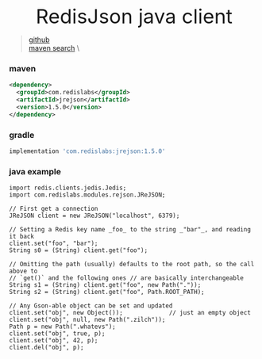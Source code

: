 <div style="text-align: center;font-size: 40px;">RedisJson java client</div>


> [github](https://github.com/RedisJSON/JRedisJSON) \
> [maven search](https://search.maven.org/artifact/com.redislabs/jrejson/1.5.0/jar) \
> 
> 

### maven

```xml
<dependency>
  <groupId>com.redislabs</groupId>
  <artifactId>jrejson</artifactId>
  <version>1.5.0</version>
</dependency>
```

### gradle

```groovy
implementation 'com.redislabs:jrejson:1.5.0'
```

### java example

```jshelllanguage
import redis.clients.jedis.Jedis;
import com.redislabs.modules.rejson.JReJSON;

// First get a connection
JReJSON client = new JReJSON("localhost", 6379);

// Setting a Redis key name _foo_ to the string _"bar"_, and reading it back
client.set("foo", "bar");
String s0 = (String) client.get("foo");

// Omitting the path (usually) defaults to the root path, so the call above to
// `get()` and the following ones // are basically interchangeable
String s1 = (String) client.get("foo", new Path("."));
String s2 = (String) client.get("foo", Path.ROOT_PATH);

// Any Gson-able object can be set and updated
client.set("obj", new Object());             // just an empty object
client.set("obj", null, new Path(".zilch"));
Path p = new Path(".whatevs");
client.set("obj", true, p);
client.set("obj", 42, p);
client.del("obj", p);

```